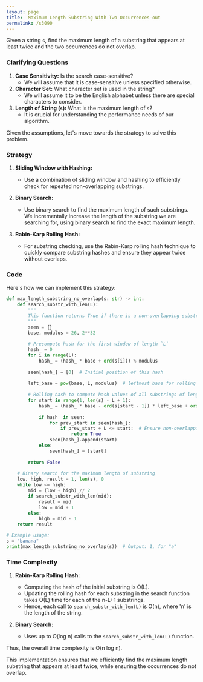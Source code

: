```yaml
---
layout: page
title:  Maximum Length Substring With Two Occurrences-out
permalink: /s3090
---
```

Given a string `s`, find the maximum length of a substring that appears at least twice and the two occurrences do not overlap.

### Clarifying Questions
1. **Case Sensitivity:** Is the search case-sensitive?
   - We will assume that it is case-sensitive unless specified otherwise.
2. **Character Set:** What character set is used in the string? 
   - We will assume it to be the English alphabet unless there are special characters to consider.
3. **Length of String (`s`):** What is the maximum length of `s`?
   - It is crucial for understanding the performance needs of our algorithm.
   
Given the assumptions, let's move towards the strategy to solve this problem.

### Strategy
1. **Sliding Window with Hashing:**
   - Use a combination of sliding window and hashing to efficiently check for repeated non-overlapping substrings.

2. **Binary Search:**
   - Use binary search to find the maximum length of such substrings. We incrementally increase the length of the substring we are searching for, using binary search to find the exact maximum length.
   
3. **Rabin-Karp Rolling Hash:**
   - For substring checking, use the Rabin-Karp rolling hash technique to quickly compare substring hashes and ensure they appear twice without overlaps.

### Code
Here's how we can implement this strategy:

```python
def max_length_substring_no_overlap(s: str) -> int:
    def search_substr_with_len(L):
        """
        This function returns True if there is a non-overlapping substring of length `L` which appears at least twice
        """
        seen = {}
        base, modulus = 26, 2**32
        
        # Precompute hash for the first window of length `L`
        hash_ = 0
        for i in range(L):
            hash_ = (hash_ * base + ord(s[i])) % modulus
        
        seen[hash_] = [0]  # Initial position of this hash
        
        left_base = pow(base, L, modulus)  # leftmost base for rolling hash
        
        # Rolling hash to compute hash values of all substrings of length `L`
        for start in range(1, len(s) - L + 1):
            hash_ = (hash_ * base - ord(s[start - 1]) * left_base + ord(s[start + L - 1])) % modulus
            
            if hash_ in seen:
                for prev_start in seen[hash_]:
                    if prev_start + L <= start:  # Ensure non-overlapping
                        return True
                seen[hash_].append(start)
            else:
                seen[hash_] = [start]
        
        return False
    
    # Binary search for the maximum length of substring
    low, high, result = 1, len(s), 0
    while low <= high:
        mid = (low + high) // 2
        if search_substr_with_len(mid):
            result = mid
            low = mid + 1
        else:
            high = mid - 1
    return result

# Example usage:
s = "banana"
print(max_length_substring_no_overlap(s))  # Output: 1, for "a"
```

### Time Complexity
1. **Rabin-Karp Rolling Hash:**
   - Computing the hash of the initial substring is O(L).
   - Updating the rolling hash for each substring in the search function takes O(L) time for each of the n-L+1 substrings.
   - Hence, each call to `search_substr_with_len(L)` is O(n), where 'n' is the length of the string.

2. **Binary Search:**
   - Uses up to O(log n) calls to the `search_substr_with_len(L)` function.

Thus, the overall time complexity is O(n log n).

This implementation ensures that we efficiently find the maximum length substring that appears at least twice, while ensuring the occurrences do not overlap.